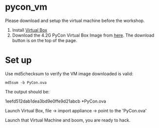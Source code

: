# pycon_vm

Please download and setup the virtual machine before the workshop.

1. Install [Virtual Box](https://www.virtualbox.org/)
2. Download the 4.2G PyCon Virtual Box Image from [here](https://t.co/QcnG8ABxry). The download button is on the top of the page.

# Set up
Use md5checksum to verify the VM image downloaded is valid: 
```
md5sum -b PyCon.ova
```

The output should be:

1eefd512dab1dea3bd9e0ffe9d21abcb *PyCon.ova

Launch Virtual Box, file -> import appliance -> point to the 'PyCon.ova'

Launch that Virtual Machine and boom, you are ready to hack.
